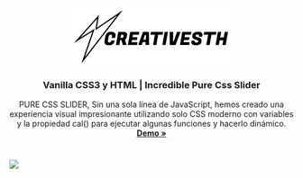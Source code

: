 <div align="center">
  <a href="https://github.com/othneildrew/Best-README-Template">
    <img src="assets/img/logo.svg" alt="Logo" width="280">
  </a>

  <h3 align="center">Vanilla CSS3 y HTML | Incredible Pure Css Slider</h3>

  <p align="center">
    PURE CSS SLIDER, Sin una sola línea de JavaScript, hemos creado una experiencia visual impresionante utilizando solo CSS moderno con variables y la propiedad cal() para ejecutar algunas funciones y hacerlo dinámico.
    <br />
    <a href="https://creativesth.github.io/Incredible-Pure-Css-Slider-/"><strong>Demo »</strong></a>
    <br />
  </p>
</div>
<h1 align="center"></h1> 
<a href="https://creativesth.github.io/Incredible-Pure-Css-Slider-/">
  <img src="/assets/img/css.gif"
</a>

